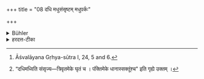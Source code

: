 +++
title = "08 दधि मधुसंसृष्टम् मधुपर्कः"

+++

<details><summary>Bühler</summary>

8. The Madhuparka shall consist of curds mixed with honey, or of milk mixed with honey. [^5] 


[^5]:  Āśvalāyana Gṛhya-sūtra I, 24, 5 and 6.
</details>

<details><summary>हरदत्त-टीका</summary>

## सूत्रम्
दधि मधुसंसृष्टं मधुपर्कः पयो वा मधुसंसृष्टम् ॥ ८॥
### प्रस्तावः
कोऽसौ मधुपर्क इत्यत आह—  
### टिप्पनी
[^१]गृह्योक्तस्याऽनुवादोऽयमुत्तरविवक्षया ॥ ८ ॥   

[^१]: “दधिमध्विति संसृज्य—त्रिवृतमेके घृतं च । पंक्तिमेके धानास्सक्तूंश्च" इति गृह्ये उक्तम् ।
</details>
